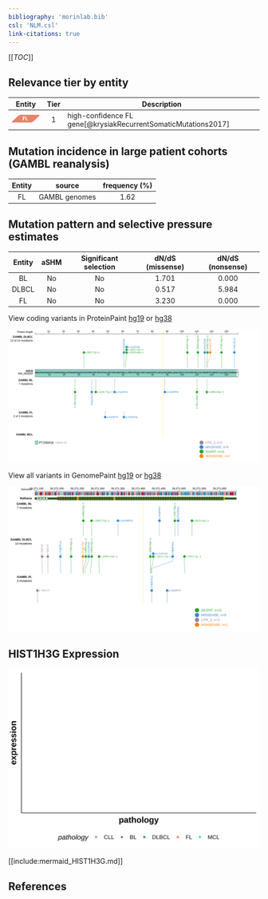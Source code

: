 ```yaml
---
bibliography: 'morinlab.bib'
csl: 'NLM.csl'
link-citations: true
---
```

[[_TOC_]]


## Relevance tier by entity

|Entity|Tier|Description            |
|:------:|:----:|-----------------------|
|![FL](images/icons/FL_tier1.png)    |1   |high-confidence FL gene[@krysiakRecurrentSomaticMutations2017]|

## Mutation incidence in large patient cohorts (GAMBL reanalysis)

|Entity|source       |frequency (%)|
|:------:|:-------------:|:-------------:|
|FL    |GAMBL genomes|1.62         |

## Mutation pattern and selective pressure estimates

|Entity|aSHM|Significant selection|dN/dS (missense)|dN/dS (nonsense)|
|:------:|:----:|:---------------------:|:----------------:|:----------------:|
|BL    |No  |No                   |1.701           |0.000           |
|DLBCL |No  |No                   |0.517           |5.984           |
|FL    |No  |No                   |3.230           |0.000           |



View coding variants in ProteinPaint [hg19](https://morinlab.github.io/LLMPP/GAMBL/HIST1H3G_protein.html)  or [hg38](https://morinlab.github.io/LLMPP/GAMBL/HIST1H3G_protein_hg38.html)

![](images/proteinpaint/HIST1H3G_NM_003534.svg)

View all variants in GenomePaint [hg19](https://morinlab.github.io/LLMPP/GAMBL/HIST1H3G.html)  or [hg38](https://morinlab.github.io/LLMPP/GAMBL/HIST1H3G_hg38.html)

![](images/proteinpaint/HIST1H3G.svg)

## HIST1H3G Expression
![](images/gene_expression/HIST1H3G_by_pathology.svg)
<!-- ORIGIN: krysiakRecurrentSomaticMutations2017b -->
<!-- FL: krysiakRecurrentSomaticMutations2017b -->

[[include:mermaid_HIST1H3G.md]]

## References
